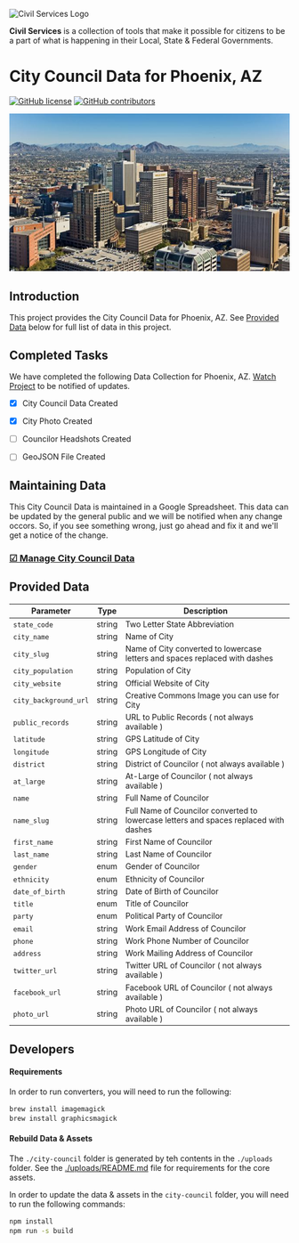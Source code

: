 ![Civil Services Logo](https://raw.githubusercontent.com/CivilServiceUSA/api/master/docs/img/logo.png "Civil Services Logo")

__Civil Services__ is a collection of tools that make it possible for citizens to be a part of what is happening in their Local, State & Federal Governments.

City Council Data for Phoenix, AZ
===

[![GitHub license](https://img.shields.io/badge/license-MIT-blue.svg?style=flat)](https://raw.githubusercontent.com/CivilServiceUSA/us-states/master/LICENSE)  [![GitHub contributors](https://img.shields.io/github/contributors/CivilServiceUSA/us-states.svg)](https://github.com/CivilServiceUSA/us-states/graphs/contributors)

![Phoenix, AZ](city-council/images/backgrounds/640x360/city.jpg "Phoenix, AZ")

Introduction
---

This project provides the City Council Data for Phoenix, AZ.  See [Provided Data](#provided-data) below for full list of data in this project.


Completed Tasks
---

We have completed the following Data Collection for Phoenix, AZ. [Watch Project](https://github.com/CivilServiceUSA/city-council-az-phoenix/subscription) to be notified of updates.

- [X] City Council Data Created
- [X] City Photo Created
- [ ] Councilor Headshots Created
- [ ] GeoJSON File Created


Maintaining Data
---

This City Council Data is maintained in a Google Spreadsheet.  This data can be updated by the general public and we will be notified when any change occors.  So, if you see something wrong, just go ahead and fix it and we'll get a notice of the change.

### [☑ Manage City Council Data](http://bit.ly/city-council-az-phoenix)


Provided Data
---

Parameter             | Type   | Description
----------------------|--------|----------------
`state_code`          | string | Two Letter State Abbreviation
`city_name`           | string | Name of City
`city_slug`           | string | Name of City converted to lowercase letters and spaces replaced with dashes
`city_population`     | string | Population of City
`city_website`        | string | Official Website of City
`city_background_url` | string | Creative Commons Image you can use for City
`public_records`      | string | URL to Public Records ( not always available )
`latitude`            | string | GPS Latitude of City
`longitude`           | string | GPS Longitude of City
`district`            | string | District of Councilor ( not always available )
`at_large`            | string | At-Large of Councilor ( not always available )
`name`                | string | Full Name of Councilor
`name_slug`           | string | Full Name of Councilor converted to lowercase letters and spaces replaced with dashes
`first_name`          | string | First Name of Councilor
`last_name`           | string | Last Name of Councilor
`gender`              | enum   | Gender of Councilor
`ethnicity`           | enum   | Ethnicity of Councilor
`date_of_birth`       | string | Date of Birth of Councilor
`title`               | enum   | Title of Councilor
`party`               | enum   | Political Party of Councilor
`email`               | string | Work Email Address of Councilor
`phone`               | string | Work Phone Number of Councilor
`address`             | string | Work Mailing Address of Councilor
`twitter_url`         | string | Twitter URL of Councilor ( not always available )
`facebook_url`        | string | Facebook URL of Councilor ( not always available )
`photo_url`           | string | Photo URL of Councilor ( not always available )


Developers
---

#### Requirements

In order to run converters, you will need to run the following:

```bash
brew install imagemagick
brew install graphicsmagick
```

#### Rebuild Data & Assets

The `./city-council` folder is generated by teh contents in the `./uploads` folder.  See the [./uploads/README.md](./uploads/README.md) file for requirements for the core assets.

In order to update the data & assets in the `city-council` folder, you will need to run the following commands:

```bash
npm install
npm run -s build
```